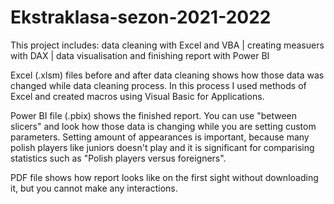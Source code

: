 # Ekstraklasa-sezon-2021-2022
This project includes: data cleaning with Excel and VBA | creating measuers with DAX | data visualisation and finishing report with Power BI

Excel (.xlsm) files before and after data cleaning shows how those data was changed while data cleaning process. In this process I used methods of Excel and
created macros using Visual Basic for Applications. 

Power BI file (.pbix) shows the finished report. You can use "between slicers" and look how those data is changing while you are setting custom parameters.
Setting amount of appearances is important, because many polish players like juniors doesn't play and it is significant for comparising statistics 
such as "Polish players versus foreigners".

PDF file shows how report looks like on the first sight without downloading it, but you cannot make any interactions.
